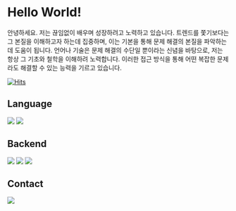 # Hello World!

안녕하세요. 저는 끊임없이 배우며 성장하려고 노력하고 있습니다. 트렌드를 쫓기보다는 그 본질을 이해하고자 하는데 집중하며, 이는 기본을 통해 문제 해결의 본질을 파악하는 데 도움이 됩니다. 언어나 기술은 문제 해결의 수단일 뿐이라는 신념을 바탕으로, 저는 항상 그 기초와 철학을 이해하려 노력합니다. 이러한 접근 방식을 통해 어떤 복잡한 문제라도 해결할 수 있는 능력을 기르고 있습니다.

[![Hits](https://hits.seeyoufarm.com/api/count/incr/badge.svg?url=https%3A%2F%2Fgithub.com%2Fgunkim&count_bg=%2379C83D&title_bg=%23555555&icon=&icon_color=%23E7E7E7&title=hits&edge_flat=false)](https://hits.seeyoufarm.com)

## Language

<div>
    <img src="https://img.shields.io/badge/Java-palegoldenrod?style=flat-square&logo=openjdk&logoColor=red"/>
    <img src="https://img.shields.io/badge/Kotlin-purple?logo=kotlin"/>
</div>

## Backend

<div>
    <img src="https://img.shields.io/badge/Spring-white?style=flat-square&logo=Spring&logoColor=white&color=6DB33F"/>
    <img src="https://img.shields.io/badge/Hibernate-white?style=flat-square&logo=Hibernate&logoColor=white&color=#b6a875"/>
    <img src="https://img.shields.io/badge/MySQL-white?style=flat-square&logo=Mysql&logoColor=white&color=blue"/>
</div>

## Contact

<a href="mailto:gunkim.dev@gmail.com">
    <img src="https://img.shields.io/badge/Gmail-d14836?style=flat-square&logo=Gmail&logoColor=white&link=mailto:gunkim.dev@gmail.com">
</a>
